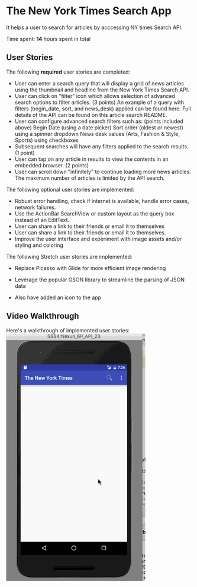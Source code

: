 # The New York Times Search App

It helps a user to search for articles by acccessing NY times Search API.

Time spent: **14** hours spent in total

## User Stories

The following **required** user stories are completed:

*  User can enter a search query that will display a grid of news articles using the thumbnail and headline from the New York Times Search API.
* User can click on "filter" icon which allows selection of advanced search options to filter articles. (3 points)
  An example of a query with filters (begin_date, sort, and news_desk) applied can be found here. Full details of the API can be found on this article search README.
* User can configure advanced search filters such as: (points included above)
    Begin Date (using a date picker)
    Sort order (oldest or newest) using a spinner dropdown
    News desk values (Arts, Fashion & Style, Sports) using checkboxes
* Subsequent searches will have any filters applied to the search results. (1 point)
* User can tap on any article in results to view the contents in an embedded browser. (2 points)
* User can scroll down "infinitely" to continue loading more news articles. The maximum number of articles is limited by the API search.

The following optional user stories are implemented:

* Robust error handling, check if internet is available, handle error cases, network failures. 
* Use the ActionBar SearchView or custom layout as the query box instead of an EditText.
* User can share a link to their friends or email it to themselves
* User can share a link to their friends or email it to themselves.
* Improve the user interface and experiment with image assets and/or styling and coloring

The following Stretch user stories are implemented:

* Replace Picasso with Glide for more efficient image rendering
* Leverage the popular GSON library to streamline the parsing of JSON data

* Also have added an icon to the app

## Video Walkthrough

Here's a walkthrough of implemented user stories:
![Video Walkthrough](NyTimes.gif)
